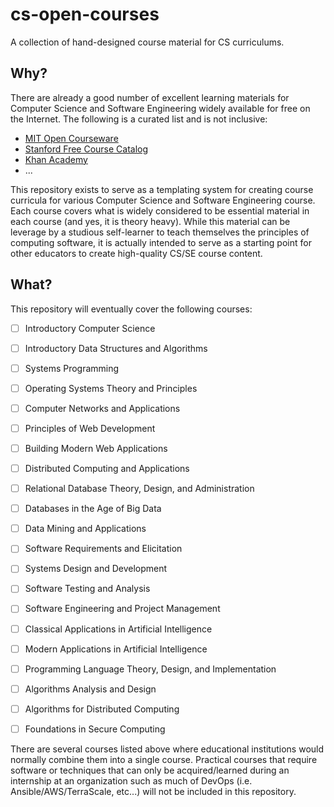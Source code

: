# cs-open-courses
A collection of hand-designed course material for CS curriculums.


## Why?
There are already a good number of excellent learning materials for Computer Science and Software Engineering widely available for free on the Internet. The following is a curated list and is not inclusive:
- [MIT Open Courseware](https://ocw.mit.edu/index.htm)
- [Stanford Free Course Catalog](https://online.stanford.edu/free-courses)
- [Khan Academy](https://www.khanacademy.org/computing/computer-science)
- ...


This repository exists to serve as a templating system for creating course curricula for various Computer Science and Software Engineering course. Each course covers what is widely considered to be essential material in each course (and yes, it is theory heavy). While this material can be leverage by a studious self-learner to teach themselves the principles of computing software, it is actually intended to serve as a starting point for other educators to create high-quality CS/SE course content.


## What?
This repository will eventually cover the following courses:
- [ ] Introductory Computer Science
- [ ] Introductory Data Structures and Algorithms
- [ ] Systems Programming
- [ ] Operating Systems Theory and Principles
- [ ] Computer Networks and Applications
- [ ] Principles of Web Development
- [ ] Building Modern Web Applications
- [ ] Distributed Computing and Applications
- [ ] Relational Database Theory, Design, and Administration
- [ ] Databases in the Age of Big Data
- [ ] Data Mining and Applications
- [ ] Software Requirements and Elicitation
- [ ] Systems Design and Development
- [ ] Software Testing and Analysis
- [ ] Software Engineering and Project Management
- [ ] Classical Applications in Artificial Intelligence
- [ ] Modern Applications in Artificial Intelligence
- [ ] Programming Language Theory, Design, and Implementation
- [ ] Algorithms Analysis and Design
- [ ] Algorithms for Distributed Computing
- [ ] Foundations in Secure Computing


There are several courses listed above where educational institutions would normally combine them into a single course. Practical courses that require software or techniques that can only be acquired/learned during an internship at an organization such as much of DevOps (i.e. Ansible/AWS/TerraScale, etc...) will not be included in this repository.